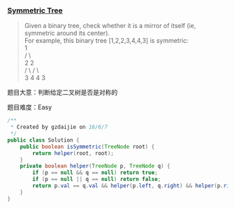 ### [Symmetric Tree](https://leetcode.com/problems/symmetric-tree/)

> Given a binary tree, check whether it is a mirror of itself (ie, symmetric around its center). <br/>
> For example, this binary tree [1,2,2,3,4,4,3] is symmetric: <br/>
>     1 <br/>
>    / \ <br/>
>   2   2 <br/>
>  / \ / \ <br/>
> 3  4 4  3

题目大意：判断给定二叉树是否是对称的

题目难度：Easy

```java
/**
 * Created by gzdaijie on 16/6/7
 */
public class Solution {
    public boolean isSymmetric(TreeNode root) {
        return helper(root, root);
    }
    private boolean helper(TreeNode p, TreeNode q) {
        if (p == null && q == null) return true;
        if (p == null || q == null) return false;
        return p.val == q.val && helper(p.left, q.right) && helper(p.right, q.left);
    }
}
```